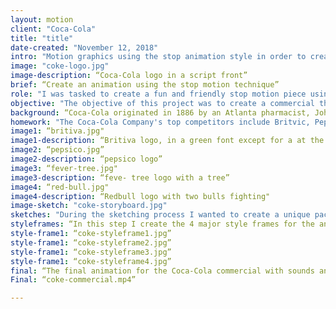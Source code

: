```yaml
---
layout: motion
client: "Coca-Cola"
title: "title"
date-created: "November 12, 2018"
intro: "Motion graphics using the stop animation style in order to create a fun and interesting Coca-Cola commercial. The Coca-Cola Company is an American multinational corporation, and manufacturer, retailer, and marketer of nonalcoholic beverage concentrates. They have a very unique marketing strategy that is styled for them, and a main tag line they use is Open Happiness"
image: "coke-logo.jpg"
image-description: “Coca-Cola logo in a script front”
brief: “Create an animation using the stop motion technique”
role: "I was tasked to create a fun and friendly stop motion piece using the Coco-Cola branding."
objective: "The objective of this project was to create a commercial that follows a brand guideline using a fun and creative approach."
background: “Coca-Cola originated in 1886 by an Atlanta pharmacist, John S. Pemberton. His bookkeeper came up with the name and penned it into he books like the font that we see today. The post-World War II years saw diversification in the packaging of Coca-Cola. The trademark Coke first used in advertising in 1941, and registered the contoured bottle in 1960. Coca-Cola went through a verity of package design changes, and additions over the years. In 1992 the company introduced its first bottle made partially from recycled plastic—a major innovation in the industry at the time. Today, Coca-Cola is a $188 billion company, sells 1.8 billion bottles—per day”
homework: "The Coca-Cola Company's top competitors include Britvic, Pepsico, Fever-Tree, Red Bull, Monster Beverage and Tropicana Products. The Coca-Cola Company is a beverage company which manufactures and distributes various nonalcoholic beverages."
image1: “britiva.jpg"
image1-description: “Britiva logo, in a green font except for a at the end which looks like organge “
image2: “pepsico.jpg”
image2-description: “pepsico logo”
image3: “fever-tree.jpg"
image3-description: “feve- tree logo with a tree”
image4: “red-bull.jpg"
image4-description: “Redbull logo with two bulls fighting"
image-sketch: "coke-storyboard.jpg"
sketches: "During the sketching process I wanted to create a unique package design that allows to keep the brush in a hygienic state, but also give the customer a preview of the brush that they are looking for. I wanted to create a single brush packaging for real techniques base brushes because they did not sell their individual base kit brushes. "
styleframes: “In this step I create the 4 major style frames for the animations to show to the client. This gives a better understanding of what will the final animation will look like, showing the 4 major styles in the animation.”
style-frame1: “coke-styleframe1.jpg”
style-frame1: “coke-styleframe2.jpg”
style-frame1: “coke-styleframe3.jpg”
style-frame1: “coke-styleframe4.jpg”
final: “The final animation for the Coca-Cola commercial with sounds and animated sections to show the branding.”
Final: “coke-commercial.mp4”

---
```

